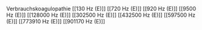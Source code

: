 Verbrauchskoagulopathie
[[130 Hz (E)]]
[[720 Hz (E)]]
[[920 Hz (E)]]
[[9500 Hz (E)]]
[[128000 Hz (E)]]
[[302500 Hz (E)]]
[[432500 Hz (E)]]
[[597500 Hz (E)]]
[[773910 Hz (E)]]
[[901170 Hz (E)]]